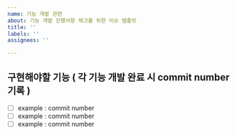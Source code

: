 ```yaml
---
name: 기능 개발 관련
about: 기능 개발 진행사항 체크를 위한 이슈 템플릿
title: ''
labels: ''
assignees: ''

---
```


## 구현해야할 기능 ( 각 기능 개발 완료 시 commit number 기록 )
- [ ] example : commit number 
- [ ] example : commit number 
- [ ] example : commit number
